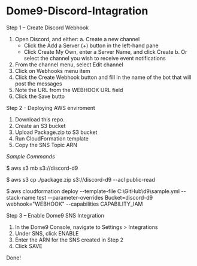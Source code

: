 # Dome9-Discord-Intagration
Step 1 – Create Discord Webhook

  1.	Open Discord, and either:
    a.	Create a new channel
          - Click the Add a Server (+) button in the left-hand pane
          - Click Create My Own, enter a Server Name, and click Create
    b.	Or select the channel you wish to receive event notifications
  2.	From the channel menu, select Edit channel
  3.	Click on Webhooks menu item
  4.	Click the Create Webhook button and fill in the name of the bot that will post the messages
  5.	Note the URL from the WEBHOOK URL field
  6.	Click the Save butto

Step 2 - Deploying AWS enviroment

  1. Download this repo.
  2. Create an S3 bucket
  3. Upload Package.zip to S3 bucket
  4. Run CloudFormation template
  5. Copy the SNS Topic ARN
  
  *Sample Commands*
  
   $ aws s3 mb s3://discord-d9
   
   $ aws s3 cp ./package.zip s3://discord-d9 --acl public-read
   
   $ aws cloudformation deploy --template-file C:\GitHub\d9\sample.yml --stack-name test --parameter-overrides Bucket=discord-d9 webhook="WEBHOOK" --capabilities CAPABILITY_IAM

Step 3 – Enable Dome9 SNS Integration

  1.	In the Dome9 Console, navigate to Settings > Integrations
  2.	Under SNS, click ENABLE
  3.	Enter the ARN for the SNS created in Step 2
  4.	Click SAVE

Done!
